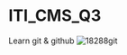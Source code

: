 # ITI_CMS_Q3
Learn git & github
![18288git](https://user-images.githubusercontent.com/101585161/169645525-9d596ca0-cb17-4957-8fdd-087ab9d87de4.jpg)

